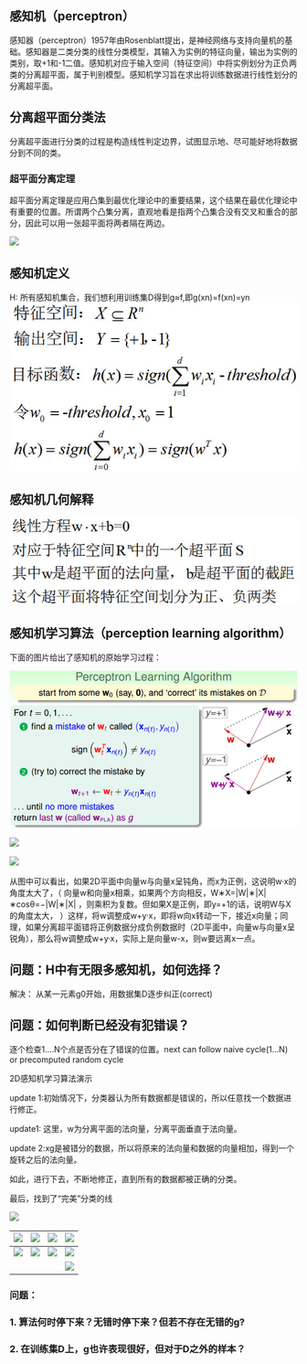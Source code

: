 ## 感知机（perceptron）

感知器（perceptron）1957年由Rosenblatt提出，是神经网络与支持向量机的基础。感知器是二类分类的线性分类模型，其输入为实例的特征向量，输出为实例的类别，取+1和-1二值。感知机对应于输入空间（特征空间）中将实例划分为正负两类的分离超平面，属于判别模型。感知机学习旨在求出将训练数据进行线性划分的分离超平面。

## 分离超平面分类法

分离超平面进行分类的过程是构造线性判定边界，试图显示地、尽可能好地将数据分到不同的类。

### 超平面分离定理

超平面分离定理是应用凸集到最优化理论中的重要结果，这个结果在最优化理论中有重要的位置。所谓两个凸集分离，直观地看是指两个凸集合没有交叉和重合的部分，因此可以用一张超平面将两者隔在两边。

![](http://oru20ofqk.bkt.clouddn.com/hyperplane.png)

## 感知机定义

H: 所有感知机集合，我们想利用训练集D得到g≈f,即g\(xn\)=f\(xn\)=yn  
![](assets/pla_defination.jpg)

## 感知机几何解释

![](assets/pla几何解释.jpg)

## 感知机学习算法（perception learning algorithm）

下面的图片给出了感知机的原始学习过程：

![](assets/pla_process.jpg)

![](assets/图19.PNG)

![](assets/图21.PNG)

从图中可以看出，如果2D平面中向量w与向量x呈钝角，而x为正例，这说明w·x的角度太大了，（ 向量w和向量x相乘，如果两个方向相反，W∗X=\|W\|∗\|X\|∗cosθ=−\|W\|∗\|X\| ，则乘积为复数。但如果X是正例，即y=+1的话，说明W与X的角度太大， ）这样，将w调整成w+y·x，即将w向x转动一下，接近x向量；同理，如果分离超平面错将正例数据分成负例数据时（2D平面中，向量w与向量x呈锐角），那么将w调整成w+y·x，实际上是向量w-x，则w要远离x一点。

## 问题：H中有无限多感知机，如何选择？

解决： 从某一元素g0开始，用数据集D逐步纠正\(correct\)

## 问题：如何判断已经没有犯错误？

逐个检查1....N个点是否分在了错误的位置。next can follow naive cycle\(1...N\) or precomputed random cycle

2D感知机学习算法演示

update 1:初始情况下，分类器认为所有数据都是错误的，所以任意找一个数据进行修正。

update1: 这里，w为分离平面的法向量，分离平面垂直于法向量。

update 2:xg是被错分的数据，所以将原来的法向量和数据的向量相加，得到一个旋转之后的法向量。

如此，进行下去，不断地修正，直到所有的数据都被正确的分类。

最后，找到了“完美”分类的线

![](assets/图20.PNG)

| ![](assets/图10.PNG) | ![](assets/图11.PNG) | ![](assets/图12.PNG) | ![](assets/图13.PNG) |
| --- | --- | --- | --- |
| ![](assets/图14.PNG) | ![](assets/图15.PNG) | ![](assets/图16.PNG) | ![](assets/图17.PNG) |
|  |  |  | ![](assets/图18.PNG) |

### 问题：

### 1. 算法何时停下来？无错时停下来？但若不存在无错的g?

### 2. 在训练集D上，g也许表现很好，但对于D之外的样本？



​          



